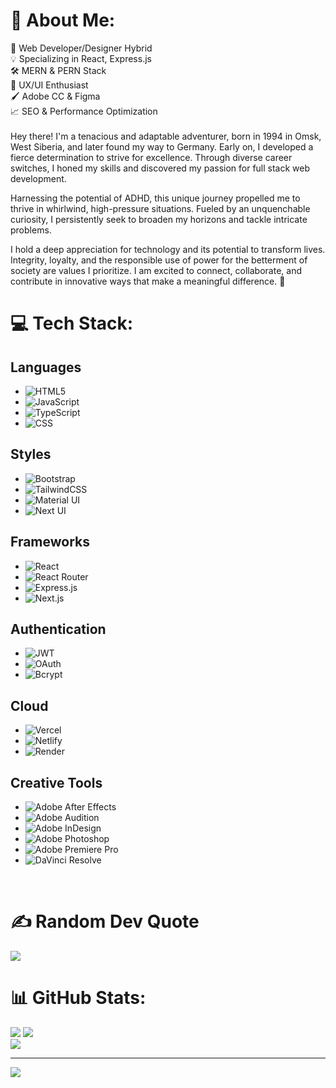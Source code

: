 # 💫 About Me:
🚀 Web Developer/Designer Hybrid<br>💡 Specializing in React, Express.js<br>🛠️ MERN & PERN Stack<br>🎨 UX/UI Enthusiast<br>🖌️ Adobe CC & Figma<br>📈 SEO & Performance Optimization <br><br>Hey there! I'm a tenacious and adaptable adventurer, born in 1994 in Omsk, West Siberia, and later found my way to Germany. Early on, I developed a fierce determination to strive for excellence. Through diverse career switches, I honed my skills and discovered my passion for full stack web development.

Harnessing the potential of ADHD, this unique journey propelled me to thrive in whirlwind, high-pressure situations. Fueled by an unquenchable curiosity, I persistently seek to broaden my horizons and tackle intricate problems.

I hold a deep appreciation for technology and its potential to transform lives. Integrity, loyalty, and the responsible use of power for the betterment of society are values I prioritize. I am excited to connect, collaborate, and contribute in innovative ways that make a meaningful difference.
 🌟


# 💻 Tech Stack:
## Languages
- ![HTML5](https://img.shields.io/badge/html5-%23E34F26.svg?style=flat-square&logo=html5&logoColor=white)
- ![JavaScript](https://img.shields.io/badge/javascript-%23323330.svg?style=flat-square&logo=javascript&logoColor=%23F7DF1E)
- ![TypeScript](https://img.shields.io/badge/typescript-%23007ACC.svg?style=flat-square&logo=typescript&logoColor=white)
- ![CSS](https://img.shields.io/badge/css3-%231572B6.svg?style=flat-square&logo=css3&logoColor=white)

## Styles
- ![Bootstrap](https://img.shields.io/badge/bootstrap-%23563D7C.svg?style=flat-square&logo=bootstrap&logoColor=white)
- ![TailwindCSS](https://img.shields.io/badge/tailwindcss-%2338B2AC.svg?style=flat-square&logo=tailwind-css&logoColor=white)
- ![Material UI](https://img.shields.io/badge/materialui-%230081CB.svg?style=flat-square&logo=material-ui&logoColor=white)
- ![Next UI](https://img.shields.io/badge/next_ui-000000.svg?style=flat-square&logo=next.js&logoColor=white)

## Frameworks
- ![React](https://img.shields.io/badge/react-%2320232a.svg?style=flat-square&logo=react&logoColor=%2361DAFB)
- ![React Router](https://img.shields.io/badge/React_Router-CA4245?style=flat-square&logo=react-router&logoColor=white)
- ![Express.js](https://img.shields.io/badge/express.js-%23404d59.svg?style=flat-square&logo=express&logoColor=%2361DAFB)
- ![Next.js](https://img.shields.io/badge/Next-black?style=flat-square&logo=next.js&logoColor=white)

## Authentication
- ![JWT](https://img.shields.io/badge/JWT-black?style=flat-square&logo=JSON%20web%20tokens)
- ![OAuth](https://img.shields.io/badge/oauth-%235F49FF.svg?style=flat-square&logo=oauth&logoColor=white)
- ![Bcrypt](https://img.shields.io/badge/bcrypt-%23932639.svg?style=flat-square&logo=bcrypt&logoColor=white)

## Cloud
- ![Vercel](https://img.shields.io/badge/vercel-%23000000.svg?style=flat-square&logo=vercel&logoColor=white)
- ![Netlify](https://img.shields.io/badge/netlify-%23000000.svg?style=flat-square&logo=netlify&logoColor=#00C7B7)
- ![Render](https://img.shields.io/badge/render-%23404040.svg?style=flat-square&logo=render&logoColor=#6E46AE)

## Creative Tools
- ![Adobe After Effects](https://img.shields.io/badge/Adobe%20After%20Effects-9999FF.svg?style=flat-square&logo=Adobe%20After%20Effects&logoColor=white)
- ![Adobe Audition](https://img.shields.io/badge/Adobe%20Audition-9999FF.svg?style=flat-square&logo=Adobe%20Audition&logoColor=white)
- ![Adobe InDesign](https://img.shields.io/badge/Adobe%20InDesign-49021F?style=flat-square&logo=adobeindesign&logoColor=white)
- ![Adobe Photoshop](https://img.shields.io/badge/adobephotoshop-%2331A8FF.svg?style=flat-square&logo=adobephotoshop&logoColor=white)
- ![Adobe Premiere Pro](https://img.shields.io/badge/Adobe%20Premiere%20Pro-9999FF.svg?style=flat-square&logo=Adobe%20Premiere%20Pro&logoColor=white)
- ![DaVinci Resolve](https://img.shields.io/badge/DaVinci%20Resolve-021326.svg?style=flat-square&logo=davinciresolve&logoColor=white)

<br/>

# ✍️ Random Dev Quote
![](https://quotes-github-readme.vercel.app/api?type=horizontal&theme=radical)
# 📊 GitHub Stats:
![](https://github-readme-stats.vercel.app/api?username=freudinsky&theme=tokyonight&hide_border=true&include_all_commits=false&count_private=false) ![](https://github-readme-streak-stats.herokuapp.com/?user=freudinsky&theme=tokyonight&hide_border=true)<br/>
![](https://github-readme-stats.vercel.app/api/top-langs/?username=freudinsky&theme=tokyonight&hide_border=true&include_all_commits=false&count_private=false&layout=compact)
<br/>

---
[![](https://visitcount.itsvg.in/api?id=freudinsky&icon=0&color=0)](https://visitcount.itsvg.in)

<!-- Proudly created with GPRM ( https://gprm.itsvg.in ) -->

